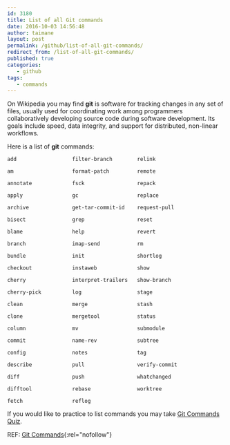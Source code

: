 ```yaml
---
id: 3180
title: List of all Git commands
date: 2016-10-03 14:56:48
author: taimane
layout: post
permalink: /github/list-of-all-git-commands/
redirect_from: /list-of-all-git-commands/
published: true
categories:
   - github
tags:
   - commands
---
```

On Wikipedia you may find **git** is software for tracking changes in any set of files, usually used for coordinating work among programmers collaboratively developing source code during software development. Its goals include speed, data integrity, and support for distributed, non-linear workflows.

Here is a list of **git** commands:

```
add                  filter-branch        relink 

am                   format-patch         remote 

annotate             fsck                 repack 

apply                gc                   replace 

archive              get-tar-commit-id    request-pull 

bisect               grep                 reset 

blame                help                 revert 

branch               imap-send            rm 

bundle               init                 shortlog 

checkout             instaweb             show 

cherry               interpret-trailers   show-branch 

cherry-pick          log                  stage 

clean                merge                stash 

clone                mergetool            status 

column               mv                   submodule 

commit               name-rev             subtree 

config               notes                tag 

describe             pull                 verify-commit 

diff                 push                 whatchanged 

difftool             rebase               worktree 

fetch                reflog               
```

If you would like to practice to list commands you may take [Git Commands Quiz](https://programming-review.com/gitquiz).

REF: [Git Commands](https://git-scm.com/docs/git#_git_commands){:rel="nofollow"}